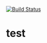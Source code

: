 [![Build Status](https://travis-ci.com/tyoukoumei/test.svg?branch=master)](https://travis-ci.com/tyoukoumei/test)

# test
